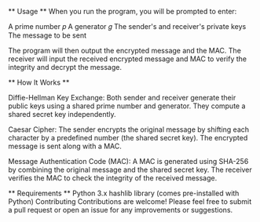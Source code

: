 ** Usage **
When you run the program, you will be prompted to enter:

A prime number 
𝑝
A generator 
𝑔
The sender's and receiver's private keys
The message to be sent

The program will then output the encrypted message and the MAC. 
The receiver will input the received encrypted message and MAC to verify the integrity and decrypt the message.

** How It Works **

Diffie-Hellman Key Exchange:
Both sender and receiver generate their public keys using a shared prime number and generator.
They compute a shared secret key independently.

Caesar Cipher:
The sender encrypts the original message by shifting each character by a predefined number (the shared secret key).
The encrypted message is sent along with a MAC.

Message Authentication Code (MAC):
A MAC is generated using SHA-256 by combining the original message and the shared secret key.
The receiver verifies the MAC to check the integrity of the received message.

** Requirements **
Python 3.x
hashlib library (comes pre-installed with Python)
Contributing
Contributions are welcome! Please feel free to submit a pull request or open an issue for any improvements or suggestions.
